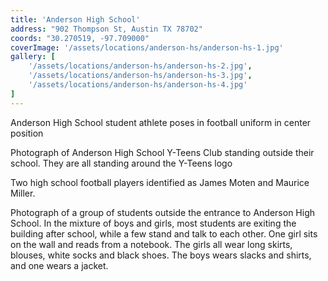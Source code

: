 ```yaml
---
title: 'Anderson High School'
address: "902 Thompson St, Austin TX 78702"
coords: "30.270519, -97.709000"
coverImage: '/assets/locations/anderson-hs/anderson-hs-1.jpg'
gallery: [
    '/assets/locations/anderson-hs/anderson-hs-2.jpg',
    '/assets/locations/anderson-hs/anderson-hs-3.jpg',
    '/assets/locations/anderson-hs/anderson-hs-4.jpg'
]
---
```


Anderson High School student athlete poses in football uniform in center position

Photograph of Anderson High School Y-Teens Club standing outside their school. They are all standing around the Y-Teens logo

Two high school football players identified as James Moten and Maurice Miller.

Photograph of a group of students outside the entrance to Anderson High School. In the mixture of boys and girls, most students are exiting the building after school, while a few stand and talk to each other. One girl sits on the wall and reads from a notebook. The girls all wear long skirts, blouses, white socks and black shoes. The boys wears slacks and shirts, and one wears a jacket.
